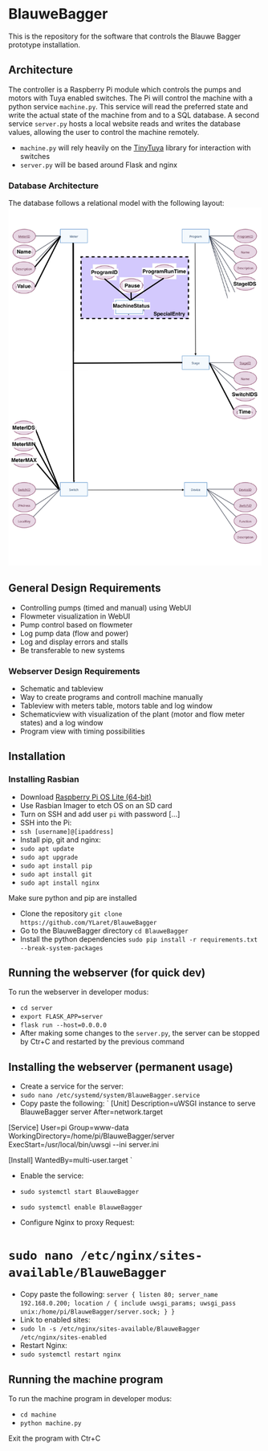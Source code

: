 # BlauweBagger
This is the repository for the software that controls the Blauwe Bagger prototype installation.

## Architecture
The controller is a Raspberry Pi module which controls the pumps and motors with Tuya enabled switches. The Pi will control the machine with a python service `machine.py`. This service will read the preferred state and write the actual state of the machine from and to a SQL database. A second service `server.py` hosts a local website reads and writes the database values, allowing the user to control the machine remotely.
* `machine.py` will rely heavily on the [TinyTuya](https://github.com/jasonacox/tinytuya) library for interaction with switches
* `server.py` will be based around Flask and nginx

### Database Architecture
The database follows a relational model with the following layout:
![Database Architecture](https://raw.githubusercontent.com/YLaret/BlauweBagger/main/docs/databaseArchitecture_v2.jpeg)

## General Design Requirements
* Controlling pumps (timed and manual) using WebUI
* Flowmeter visualization in WebUI
* Pump control based on flowmeter
* Log pump data (flow and power)
* Log and display errors and stalls
* Be transferable to new systems

### Webserver Design Requirements
* Schematic and tableview
* Way to create programs and controll machine manually
* Tableview with meters table, motors table and log window
* Schematicview with visualization of the plant (motor and flow meter states) and a log window
* Program view with timing possibilities

## Installation
### Installing Rasbian
* Download [Raspberry Pi OS Lite (64-bit)](https://www.raspberrypi.com/software/operating-systems/)
* Use Rasbian Imager to etch OS on an SD card
* Turn on SSH and add user `pi` with password [...]
* SSH into the Pi:
* `ssh [username]@[ipaddress]`
* Install pip, git and nginx:
* `sudo apt update`
* `sudo apt upgrade`
* `sudo apt install pip`
* `sudo apt install git`
* `sudo apt install nginx`


Make sure python and pip are installed
* Clone the repository `git clone https://github.com/YLaret/BlauweBagger`
* Go to the BlauweBagger directory `cd BlauweBagger`
* Install the python dependencies `sudo pip install -r requirements.txt --break-system-packages`

## Running the webserver (for quick dev)
To run the webserver in developer modus:
* `cd server`
* `export FLASK_APP=server`
* `flask run --host=0.0.0.0`
* After making some changes to the `server.py`, the server can be stopped by Ctr+C and restarted by the previous command

## Installing the webserver (permanent usage)
* Create a service for the server:
* `sudo nano /etc/systemd/system/BlauweBagger.service`
* Copy paste the following:
`
[Unit]
Description=uWSGI instance to serve BlauweBagger server
After=network.target

[Service]
User=pi
Group=www-data
WorkingDirectory=/home/pi/BlauweBagger/server
ExecStart=/usr/local/bin/uwsgi --ini server.ini

[Install]
WantedBy=multi-user.target
`
* Enable the service:
* `sudo systemctl start BlauweBagger`
* `sudo systemctl enable BlauweBagger`

* Configure Nginx to proxy Request:
# `sudo nano /etc/nginx/sites-available/BlauweBagger`
* Copy paste the following:
`
server {
    listen 80;
    server_name 192.168.0.200;
location / {
        include uwsgi_params;
        uwsgi_pass unix:/home/pi/BlauweBagger/server.sock;
    }
}
`
* Link to enabled sites:
* `sudo ln -s /etc/nginx/sites-available/BlauweBagger /etc/nginx/sites-enabled`
* Restart Nginx:
* `sudo systemctl restart nginx`

## Running the machine program
To run the machine program in developer modus:
* `cd machine`
* `python machine.py`

Exit the program with Ctr+C
